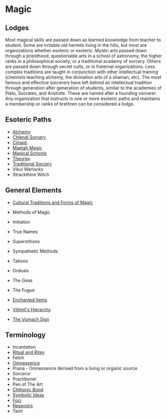 # Magic

## Lodges

Most magical skills are passed down as learned knowledge from teacher to student. Some are irritable old hermits living in the hills, but most are organizations whether esoteric or exoteric. Mystic arts passed down through a priesthood, questionable arts in a school of astronomy, the higher ranks in a philosophical society, or a traditional academy of sorcery. Others are passed down through secret cults, or in fraternal organizations. Less complex traditions are taught in conjunction with other intellectual training (chemists teaching alchemy, the divination arts of a shaman, etc). The most famous and effective sorcerers have left behind an intellectual tradition through generation after generation of students, similar to the academies of Plato, Socrates, and Aristotle. These are named after a founding sorcerer. Any organization that instructs in one or more esoteric paths and maintains a membership or ranks of brethren can be considered a lodge.

## Esoteric Paths
* [Alchemy](alchemy.md)
* [Chlendi Sorcery](chlendi_sorcery.md)
* [Ciirapti](ciirapti.md)
* [Maetah Magic](maetah_magic.md)
* [Magical Schools](magical_schools.md)
* [Theurgy](theurgy.md)
* [Traditional Sorcery](traditional_sorcery.md)
* Vikul Warlocks
* Strackthine Witch

## General Elements
* [Cultural Traditions and Forms of Magic](forms_of_magic.md)

* Methods of Magic
* Initiation
* True Names
* Superstitions
* Sympathetic Methods
* Taboos
* Ordeals
* The Geas
* The Fugue
* [Enchanted Items](enchanted_items.md)
* [Viljimil's Hierarchy](viljimils_hierarchy.md)
* [The Vumach Sign](vumach_sign.md)

## Terminology
* Incantation
* [Ritual and Rites](rituals.md)
* Fetch
* [Omnessence](omnessence.md)
* Prana - Omnessence derived from a living or organic source
* Sorceror
* Practitioner
* Pen of The Art
* [Chthonic Bond](cthonic_bind.md)
* [Symbolic Ideas](symbolic_ideas.md)
* [Foci](foci.md)
* [Resevoirs](resevoirs.md)
* Taint
